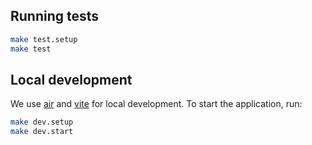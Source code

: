 ## Running tests

```bash
make test.setup
make test
```

## Local development

We use [air](https://github.com/air-verse/air) and [vite](https://github.com/vitejs/vite) for local development. To start the application, run:

```bash
make dev.setup
make dev.start
```
